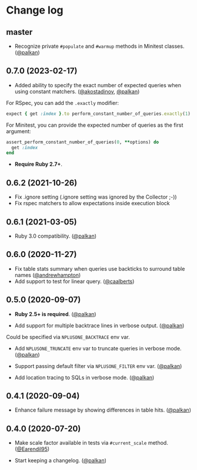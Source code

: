# Change log

## master

- Recognize private `#populate` and `#warmup` methods in Minitest classes. ([@palkan][])

## 0.7.0 (2023-02-17)

- Added ability to specify the exact number of expected queries when using constant matchers. ([@akostadinov][], [@palkan][])

For RSpec, you can add the `.exactly` modifier:

```ruby
expect { get :index }.to perform_constant_number_of_queries.exactly(1)
```

For Minitest, you can provide the expected number of queries as the first argument:

```ruby
assert_perform_constant_number_of_queries(0, **options) do
  get :index
end
```

- **Require Ruby 2.7+**.

## 0.6.2 (2021-10-26)

- Fix .ignore setting (.ignore setting was ignored by the Collector ;-))
- Fix rspec matchers to allow expectations inside execution block

## 0.6.1 (2021-03-05)

- Ruby 3.0 compatibility. ([@palkan][])

## 0.6.0 (2020-11-27)

- Fix table stats summary when queries use backticks to surround table names ([@andrewhampton][])
- Add support to test for linear query. ([@caalberts][])

## 0.5.0 (2020-09-07)

- **Ruby 2.5+ is required**. ([@palkan][])

- Add support for multiple backtrace lines in verbose output. ([@palkan][])

Could be specified via `NPLUSONE_BACKTRACE` env var.

- Add `NPLUSONE_TRUNCATE` env var to truncate queries in verbose mode. ([@palkan][])

- Support passing default filter via `NPLUSONE_FILTER` env var. ([@palkan][])

- Add location tracing to SQLs in verbose mode. ([@palkan][])

## 0.4.1 (2020-09-04)

- Enhance failure message by showing differences in table hits. ([@palkan][])

## 0.4.0 (2020-07-20)

- Make scale factor available in tests via `#current_scale` method. ([@Earendil95][])

- Start keeping a changelog. ([@palkan][])

[@Earendil95]: https://github.com/Earendil95
[@palkan]: https://github.com/palkan
[@caalberts]: https://github.com/caalberts
[@andrewhampton]: https://github.com/andrewhampton
[@akostadinov]: https://github.com/akostadinov
